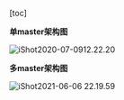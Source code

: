 [toc]





**单master架构图**

![iShot2020-07-0912.22.20](https://gitea.pptfz.cn/pptfz/picgo-images/raw/branch/master/img/iShot2020-07-0410.58.42.png)



**多master架构图**

![iShot2021-06-06 22.19.59](https://gitea.pptfz.cn/pptfz/picgo-images/raw/branch/master/img/iShot2021-06-06%2022.19.59.png)



